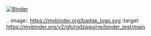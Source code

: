 [![Binder](https://mybinder.org/badge_logo.svg)](https://mybinder.org/v2/gh/rodzaguirre/binder_test/main)

.. image:: https://mybinder.org/badge_logo.svg
 :target: https://mybinder.org/v2/gh/rodzaguirre/binder_test/main
